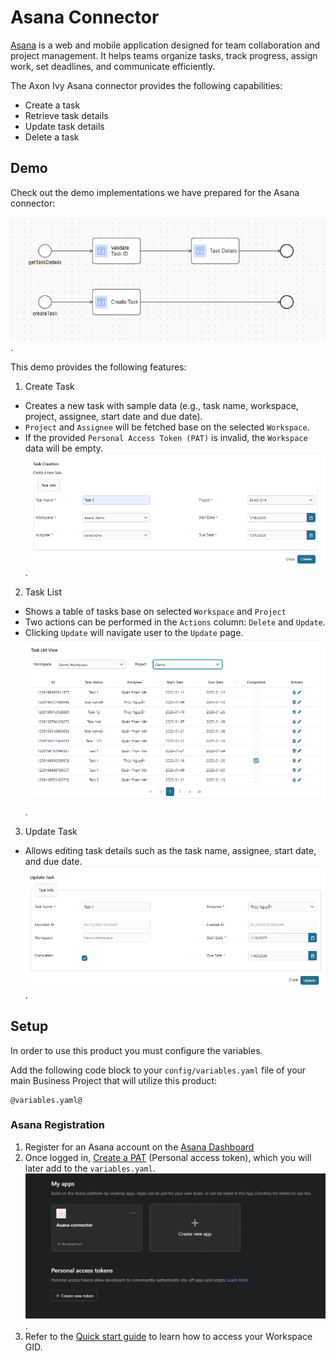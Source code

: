 # Asana Connector

[Asana](https://asana.com/) is a web and mobile application designed for team collaboration and project management.
It helps teams organize tasks, track progress, assign work, set deadlines, and communicate efficiently.  
  
The Axon Ivy Asana connector provides the following capabilities:
- Create a task
- Retrieve task details
- Update task details
- Delete a task

## Demo

Check out the demo implementations we have prepared for the Asana connector:

![demo-process](img/demo-process.png).

This demo provides the following features:

1. Create Task
- Creates a new task with sample data (e.g., task name, workspace, project, assignee, start date and due date).
- `Project` and `Assignee` will be fetched base on the selected `Workspace`.
- If the provided `Personal Access Token (PAT)` is invalid, the `Workspace` data will be empty. 
![task-creation](img/task-creation.png).
2. Task List
- Shows a table of tasks base on selected `Workspace` and `Project`
- Two actions can be performed in the `Actions` column: `Delete` and `Update`.
- Clicking `Update` will navigate user to the `Update` page.
![task-table](img/task-table.png).
3. Update Task
- Allows editing task details such as the task name, assignee, start date, and due date.
![task-update](img/task-update.png).

## Setup

In order to use this product you must configure the variables.

Add the following code block to your `config/variables.yaml` file of your main Business Project that will utilize this product:

```
@variables.yaml@
```

### Asana Registration

1. Register for an Asana account on the [Asana Dashboard](https://asana.com/)
1. Once logged in, [Create a PAT](https://app.asana.com/0/my-apps)
(Personal access token), which you will later add to the `variables.yaml`.
    ![create-pat](img/create-pat.png).
1. Refer to the [Quick start guide](https://developers.asana.com/docs/quick-start) to learn how to access your Workspace GID.
